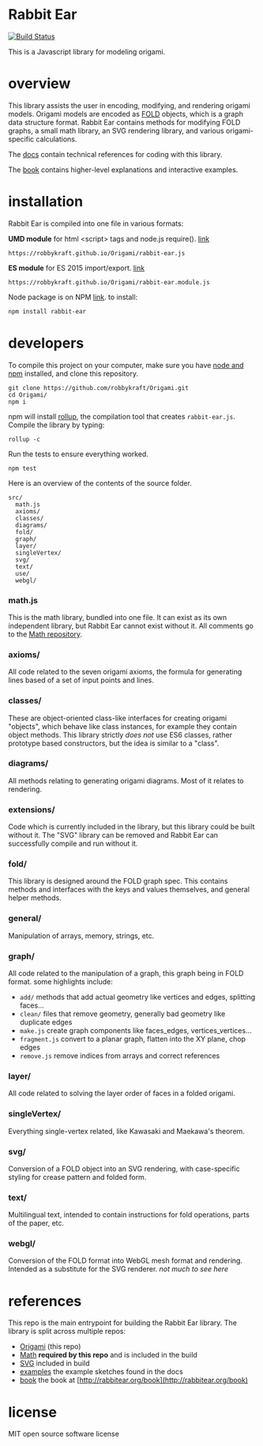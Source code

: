 # Rabbit Ear

[![Build Status](https://travis-ci.org/robbykraft/Origami.svg?branch=master)](https://travis-ci.org/robbykraft/Origami)

This is a Javascript library for modeling origami.

# overview

This library assists the user in encoding, modifying, and rendering origami models. Origami models are encoded as [FOLD](https://github.com/edemaine/FOLD/) objects, which is a graph data structure format. Rabbit Ear contains methods for modifying FOLD graphs, a small math library, an SVG rendering library, and various origami-specific calculations.

The [docs](https://rabbitear.org/docs/) contain technical references for coding with this library.

The [book](https://rabbitear.org/book/) contains higher-level explanations and interactive examples.

# installation

Rabbit Ear is compiled into one file in various formats:

**UMD module** for html \<script\> tags and node.js require(). [link](https://robbykraft.github.io/Origami/rabbit-ear.js)

```
https://robbykraft.github.io/Origami/rabbit-ear.js
```

**ES module** for ES 2015 import/export. [link](https://robbykraft.github.io/Origami/rabbit-ear.module.js)

```
https://robbykraft.github.io/Origami/rabbit-ear.module.js
```

Node package is on NPM [link](https://www.npmjs.com/package/rabbit-ear). to install:

```bash
npm install rabbit-ear
```

# developers

To compile this project on your computer, make sure you have [node and npm](https://nodejs.org/) installed, and clone this repository.

```shell
git clone https://github.com/robbykraft/Origami.git
cd Origami/
npm i
```

 npm will install [rollup](https://rollupjs.org/), the compilation tool that creates `rabbit-ear.js`. Compile the library by typing:

```shell
rollup -c
```

Run the tests to ensure everything worked.

```shell
npm test
```

Here is an overview of the contents of the source folder.

```
src/
  math.js
  axioms/
  classes/
  diagrams/
  fold/
  graph/
  layer/
  singleVertex/
  svg/
  text/
  use/
  webgl/
```

### math.js

This is the math library, bundled into one file. It can exist as its own independent library, but Rabbit Ear cannot exist without it. All comments go to the [Math repository](https://github.com/robbykraft/Math).

### axioms/

All code related to the seven origami axioms, the formula for generating lines based of a set of input points and lines.

### classes/

These are object-oriented class-like interfaces for creating origami "objects", which behave like class instances, for example they contain object methods. This library strictly *does not* use ES6 classes, rather prototype based constructors, but the idea is similar to a "class".

### diagrams/

All methods relating to generating origami diagrams. Most of it relates to rendering.

### extensions/

Code which is currently included in the library, but this library could be built without it. The "SVG" library can be removed and Rabbit Ear can successfully compile and run without it.

### fold/

This library is designed around the FOLD graph spec. This contains methods and interfaces with the keys and values themselves, and general helper methods.

### general/

Manipulation of arrays, memory, strings, etc.

### graph/

All code related to the manipulation of a graph, this graph being in FOLD format. some highlights include:

- `add/` methods that add actual geometry like vertices and edges, splitting faces...
- `clean/` files that remove geometry, generally bad geometry like duplicate edges
- `make.js` create graph components like faces_edges, vertices_vertices...
- `fragment.js` convert to a planar graph, flatten into the XY plane, chop edges
- `remove.js` remove indices from arrays and correct references

### layer/

All code related to solving the layer order of faces in a folded origami.

### singleVertex/

Everything single-vertex related, like Kawasaki and Maekawa's theorem.

### svg/

Conversion of a FOLD object into an SVG rendering, with case-specific styling for crease pattern and folded form.

### text/

Multilingual text, intended to contain instructions for fold operations, parts of the paper, etc.

### webgl/

Conversion of the FOLD format into WebGL mesh format and rendering. Intended as a substitute for the SVG renderer. *not much to see here*

# references

This repo is the main entrypoint for building the Rabbit Ear library. The library is split across multiple repos:

- [Origami](https://github.com/robbykraft/Origami) (this repo)
- [Math](https://github.com/robbykraft/Math) **required by this repo** and is included in the build
- [SVG](https://github.com/robbykraft/SVG) included in build
- [examples](https://github.com/robbykraft/Examples) the example sketches found in the docs
- [book](https://github.com/robbykraft/Docs) the book at [http://rabbitear.org/book](http://rabbitear.org/book)

# license

MIT open source software license
